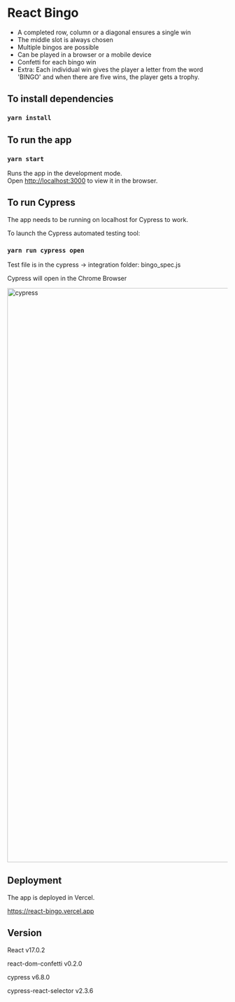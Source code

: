 # React Bingo

- A completed row, column or a diagonal ensures a single win
- The middle slot is always chosen
- Multiple bingos are possible
- Can be played in a browser or a mobile device
- Confetti for each bingo win
- Extra: Each individual win gives the player a letter from the word 'BINGO' and when there are five wins, the player gets a trophy. 

## To install dependencies

### `yarn install`

## To run the app

### `yarn start`

Runs the app in the development mode.\
Open [http://localhost:3000](http://localhost:3000) to view it in the browser.

## To run Cypress

The app needs to be running on localhost for Cypress to work.

To launch the Cypress automated testing tool:

### `yarn run cypress open`

Test file is in the cypress -> integration folder: bingo_spec.js

Cypress will open in the Chrome Browser

<img width="1312" alt="cypress" src="https://user-images.githubusercontent.com/20908353/112538102-ce9b2780-8daf-11eb-8a74-4e86eb8285bb.png">

## Deployment

The app is deployed in Vercel.

https://react-bingo.vercel.app

## Version

React v17.0.2

react-dom-confetti v0.2.0

cypress v6.8.0

cypress-react-selector v2.3.6
